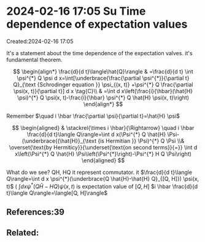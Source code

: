 # 2024-02-16 17:05 Su Time dependence of expectation values
Created:2024-02-16 17:05

It's a statement about the time dependence of the expectation valves. it's fundamental theorem.

$$
\begin{align*}
\frac{d}{d t}\langle\hat{Q}\rangle & =\frac{d}{d t} \int \psi^{*} Q \psi d x=\int[\underbrace{\frac{\partial \psi^{*}}{\partial t} Q}_{\text {Schrodinger equation }} \psi_{(x, t)} +\psi^{*} Q \frac{\partial \psi(x, t)}{\partial t}] d x  \tag{C}\\
& =\int d x\left(\frac{i}{\hbar}(\hat{H} \psi)^{*} Q \psi(x, t)-\frac{i}{\hbar} \psi^{*} Q \hat{H} \psi(x, t)\right)
\end{align*}
$$

Remember $\quad i \hbar \frac{\partial \psi}{\partial t}=\hat{H} \psi$

$$
\begin{aligned}
& \stackrel{\times i \hbar}{\Rightarrow} \quad i \hbar \frac{d}{d t}\langle Q\rangle=\int d x(\Psi^{*} Q \hat{H} \Psi-(\underbrace{(\hat{H}}_{\text {is Hermitian }} \Psi)^{*} Q \Psi \\&
\overset{\text{by Hermiticy}}{\underset{\text{on second terms}}{=}} \int d x\left(\Psi^{*} Q \hat{H} \Psi\left(\Psi^{*}\right)-\Psi^{*} H Q \Psi\right)
\end{aligned}
$$

What do we see? QH, HQ it represent commutator.
it $\frac{d}{d t}\langle Q\rangle=\int d x \psi^{*}(\underbrace{Q \hat{H}-\hat{H} Q}_{[Q, H]}) \psi(x, t)$
( $\int d x \psi^{*}(Q \hat{H}-H Q) \psi(x, t)$ is expectation value of $[Q, H]$ $i \hbar \frac{d}{d t}\langle Q\rangle=\langle[Q, H]\rangle$
## References:39

## Related:

